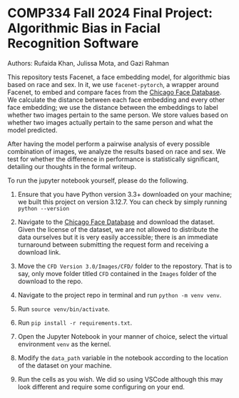 COMP334 Fall 2024 Final Project: Algorithmic Bias in Facial Recognition Software
===
Authors: Rufaida Khan, Julissa Mota, and Gazi Rahman

This repository tests Facenet, a face embedding model, for algorithmic bias based on race and sex. In it, we use `facenet-pytorch`, a wrapper around Facenet, to embed and compare faces from the [Chicago Face Database](https://www.chicagofaces.org). We calculate the distance between each face embedding and every other face embedding; we use the distance between the embeddings to label whether two images pertain to the same person. We store values based on whether two images actually pertain to the same person and what the model predicted.

After having the model perform a pairwise analysis of every possible combination of images, we analyze the results based on race and sex. We test for whether the difference in performance is statistically significant, detailing our thoughts in the formal writeup.

To run the jupyter notebook yourself, please do the following.

1. Ensure that you have Python version 3.3+ downloaded on your machine; we built this project on version 3.12.7. You can check by simply running `python --version`

2. Navigate to the [Chicago Face Database](https://www.chicagofaces.org) and download the dataset. Given the license of the dataset, we are not allowed to distribute the data ourselves but it is very easily accessible; there is an immediate turnaround between submitting the request form and receiving a download link.

3. Move the `CFD Version 3.0/Images/CFD/` folder to the repostory. That is to say, only move folder titled `CFD` contained in the `Images` folder of the download to the repo.

4. Navigate to the project repo in terminal and run `python -m venv venv`.

5. Run `source venv/bin/activate`.

6. Run `pip install -r requirements.txt`.

7. Open the Jupyter Notebook in your manner of choice, select the virtual environment `venv` as the kernel.

8. Modify the `data_path` variable in the notebook according to the location of the dataset on your machine.

9. Run the cells as you wish. We did so using VSCode although this may look different and require some configuring on your end.